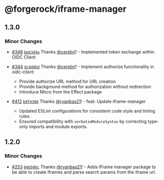 # @forgerock/iframe-manager

## 1.3.0

### Minor Changes

- [#348](https://github.com/ForgeRock/ping-javascript-sdk/pull/348) [`beb349a`](https://github.com/ForgeRock/ping-javascript-sdk/commit/beb349a9a13e7bb8fbad35bf9bda9e340545cffa) Thanks [@cerebrl](https://github.com/cerebrl)! - Implemented token exchange within OIDC Client

- [#344](https://github.com/ForgeRock/ping-javascript-sdk/pull/344) [`dc4d4bd`](https://github.com/ForgeRock/ping-javascript-sdk/commit/dc4d4bdb5aa781660de631f45b22620e400d9f4a) Thanks [@cerebrl](https://github.com/cerebrl)! - Implement authorize functionality in oidc-client
  - Provide authorize URL method for URL creation
  - Provide background method for authorization without redirection
  - Introduce Micro from the Effect package

- [#412](https://github.com/ForgeRock/ping-javascript-sdk/pull/412) [`b0f4368`](https://github.com/ForgeRock/ping-javascript-sdk/commit/b0f4368637a788c5472587f5232678312a7eabfe) Thanks [@ryanbas21](https://github.com/ryanbas21)! - feat: Update iframe-manager
  - Updated ESLint configurations for consistent code style and linting rules.
  - Ensured compatibility with `verbatimModuleSyntax` by correcting type-only imports and module exports.

## 1.2.0

### Minor Changes

- [#253](https://github.com/ForgeRock/ping-javascript-sdk/pull/253) [`04b506c`](https://github.com/ForgeRock/ping-javascript-sdk/commit/04b506c2016324dffeba3a473bfc705843ac3e41) Thanks [@ryanbas21](https://github.com/ryanbas21)! - Adds IFrame manager package to be able to create iframes and parse search params from the iframe url.
